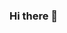 ### Hi there 👋

<!--
**ldnminh31/ldnminh31** is a ✨ _special_ ✨ repository because its `README.md` (this file) appears on your GitHub profile.

Here are some ideas to get you started:

- 🌱 I’m currently learning IOS and Python programming language.
- 💬 Ask me about UI, UX and Office.
- 📫 How to reach me: https://www.facebook.com/n.minh.le31
- 😄 Pronouns: She/her.
- ⚡ Fun fact: Passionate about UI, UX but I also love coding. 😄
